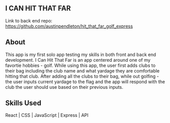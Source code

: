 ## I CAN HIT THAT FAR

Link to back end repo: https://github.com/austinpendleton/hit_that_far_golf_express

## About
This app is my first solo app testing my skills in both front and back end development.
I Can Hit That Far is an app centered around one of my favortie hobbies - golf. While using this app, the user first adds clubs to their bag including the club name and what yardage they are comfortable hitting that club. After adding all the clubs to their bag, while out golfing - the user inputs current yardage to the flag and the app will respond with the club the user should use based on their previous inputs. 

## Skills Used

React | CSS | JavaScript | Express | API

